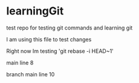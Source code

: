 # learningGit
test repo for testing git commands and learning git

I am using this file to test changes

Right now Im testing 'git rebase -i HEAD~1'

main line 8

branch main line 10
